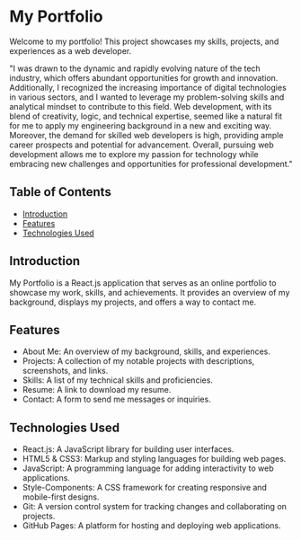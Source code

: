 # My Portfolio
Welcome to my portfolio! This project showcases my skills, projects, and experiences as a web developer.

"I was drawn to the dynamic and rapidly evolving nature of the tech industry, which offers abundant opportunities for growth and innovation. Additionally, I recognized the increasing importance of digital technologies in various sectors, and I wanted to leverage my problem-solving skills and analytical mindset to contribute to this field. Web development, with its blend of creativity, logic, and technical expertise, seemed like a natural fit for me to apply my engineering background in a new and exciting way. Moreover, the demand for skilled web developers is high, providing ample career prospects and potential for advancement. Overall, pursuing web development allows me to explore my passion for technology while embracing new challenges and opportunities for professional development."

## Table of Contents
- [Introduction](#introduction)
- [Features](#features)
- [Technologies Used](#technologies-used)


## Introduction
My Portfolio is a React.js application that serves as an online portfolio to showcase my work, skills, and achievements. It provides an overview of my background, displays my projects, and offers a way to contact me.

## Features
- About Me: An overview of my background, skills, and experiences.
- Projects: A collection of my notable projects with descriptions, screenshots, and links.
- Skills: A list of my technical skills and proficiencies.
- Resume: A link to download my resume.
- Contact: A form to send me messages or inquiries.

## Technologies Used
- React.js: A JavaScript library for building user interfaces.
- HTML5 & CSS3: Markup and styling languages for building web pages.
- JavaScript: A programming language for adding interactivity to web applications.
- Style-Components: A CSS framework for creating responsive and mobile-first designs.
- Git: A version control system for tracking changes and collaborating on projects.
- GitHub Pages: A platform for hosting and deploying web applications.




